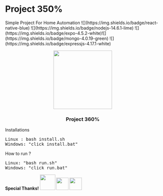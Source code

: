 # Project 350%
<p>Simple Project For Home Automation 
![](https://img.shields.io/badge/react-native-blue)  ![](https://img.shields.io/badge/nodejs-14.6.1-lime) ![](https://img.shields.io/badge/expo-4.5.2-white)![](https://img.shields.io/badge/mongo-4.0.19-green) ![](https://img.shields.io/badge/expressjs-4.17.1-white)
</p>


<center>
<img src="https://i.ibb.co/28BfB88/icon.png"  width='190' />
<h3>Project 360%</h3>
</center>

<p>Installations</p>
<pre>
Linux : bash install.sh
Windows: "click install.bat"
</pre>

<p>How to run ?</p>
<pre>
Linux: "bash run.sh"
Windows: "click run.bat"
</pre>

<div>
<b>Special Thanks!
<img src="https://upload.wikimedia.org/wikipedia/commons/e/ef/Stack_Overflow_icon.svg" width="50" /> <img src="https://image.flaticon.com/icons/png/512/2702/2702602.png" width="40"  />       <img src="https://upload.wikimedia.org/wikipedia/commons/d/db/Npm-logo.svg" width="40"  />
</b>
</div>